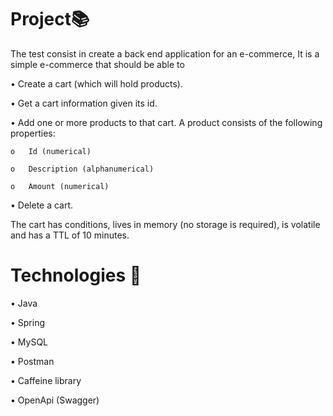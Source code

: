 <h1>Project📚</h1>

The test consist in create a back end application for an e-commerce, It is a simple e-commerce that should be able to

  •	Create a cart (which will hold products).
  
  •	Get a cart information given its id.
  
  •	Add one or more products to that cart. A product consists of the following properties:
  
    o	Id (numerical)
    
    o	Description (alphanumerical)
    
    o	Amount (numerical)
    
  •	Delete a cart.
  
The cart has conditions, lives in memory (no storage is required), is volatile and has a TTL of 10 minutes.


<h1>Technologies 🔨</h1>

  •	Java
  
  •	Spring
  
  •	MySQL
  
  •	Postman
  
  •	Caffeine library

  •	OpenApi (Swagger)

